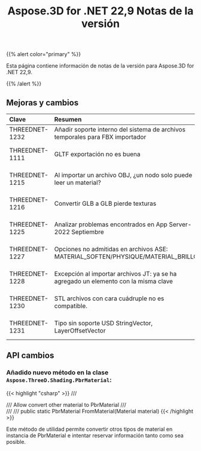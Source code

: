 ﻿---
title: Aspose.3D for .NET 22,9 Notas de la versión
type: docs
weight: 4
url: /es/net/aspose-3d-for-net-22-9-release-notes/
description: Las notas de la liberación de Aspose.3D for .NET 22,9.
---
{{% alert color="primary" %}}

Esta página contiene información de notas de la versión para Aspose.3D for .NET 22,9.

{{% /alert %}}
## **Mejoras y cambios**

|**Clave**|**Resumen**|**Categoría**|
|:- |:- |:- |
|THREEDNET-1232 |Añadir soporte interno del sistema de archivos temporales para FBX importador|Mejora|
|THREEDNET-1111 |GLTF exportación no es buena|Fijación de errores|
|THREEDNET-1215 |Al importar un archivo OBJ, ¿un nodo solo puede leer un material?|Fijación de errores|
|THREEDNET-1216 |Convertir GLB a GLB pierde texturas|Fijación de errores|
|THREEDNET-1225 |Analizar problemas encontrados en App Server-2022 Septiembre|Fijación de errores|
|THREEDNET-1227 |Opciones no admitidas en archivos ASE: MATERIAL_SOFTEN/PHYSIQUE/MATERIAL_BRILLO|Fijación de errores|
|THREEDNET-1228 |Excepción al importar archivos JT: ya se ha agregado un elemento con la misma clave|Fijación de errores|
|THREEDNET-1230 |STL archivos con cara cuádruple no es compatible.|Fijación de errores|
|THREEDNET-1231 |Tipo sin soporte USD StringVector, LayerOffsetVector|Fijación de errores|


## API cambios ##


### Añadido nuevo método en la clase `Aspose.ThreeD.Shading.PbrMaterial`:

{{< highlight "csharp" >}}
        /// <summary>
        /// Allow convert other material to PbrMaterial
        /// </summary>
        /// <param name="material"></param>
        /// <returns></returns>
        public static PbrMaterial FromMaterial(Material material)
{{< /highlight >}}


Este método de utilidad permite convertir otros tipos de material en instancia de PbrMaterial e intentar reservar información tanto como sea posible.


